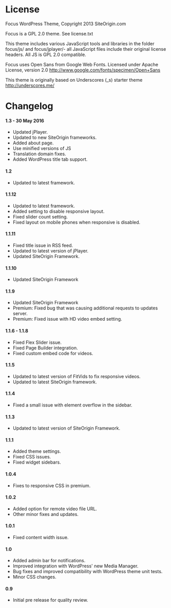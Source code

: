 License
=============

Focus WordPress Theme, Copyright 2013 SiteOrigin.com

Focus is a GPL 2.0 theme. See license.txt

This theme includes various JavaScript tools and libraries in the folder focus/js/ and focus/jplayer/- all JavaScript files include their original license headers. All JS is GPL 2.0 compatible.

Focus uses Open Sans from Google Web Fonts. Licensed under Apache License, version 2.0 http://www.google.com/fonts/specimen/Open+Sans

This theme is originally based on Underscores (_s) starter theme http://underscores.me/

Changelog
=============

#### 1.3 - 30 May 2016
* Updated jPlayer.
* Updated to new SiteOrigin frameworks.
* Added about page.
* Use minified versions of JS
* Translation domain fixes.
* Added WordPress title tab support.

#### 1.2
* Updated to latest framework.

#### 1.1.12
* Updated to latest framework.
* Added setting to disable responsive layout.
* Fixed slider count setting.
* Fixed layout on mobile phones when responsive is disabled.

#### 1.1.11
* Fixed title issue in RSS feed.
* Updated to latest version of jPlayer.
* Updated SiteOrigin Framework.

#### 1.1.10
* Updated SiteOrigin Framework

#### 1.1.9
* Updated SiteOrigin Framework
* Premium: Fixed bug that was causing additional requests to updates server.
* Premium: Fixed issue with HD video embed setting.

#### 1.1.6 - 1.1.8
* Fixed Flex Slider issue.
* Fixed Page Builder integration.
* Fixed custom embed code for videos.

#### 1.1.5
* Updated to latest version of FitVids to fix responsive videos.
* Updated to latest SiteOrigin framework.

#### 1.1.4
* Fixed a small issue with element overflow in the sidebar.

#### 1.1.3
* Updated to latest version of SiteOrigin Framework.

#### 1.1.1
* Added theme settings.
* Fixed CSS issues.
* Fixed widget sidebars.

#### 1.0.4
* Fixes to responsive CSS in premium.

#### 1.0.2
* Added option for remote video file URL.
* Other minor fixes and updates.

#### 1.0.1
* Fixed content width issue.

#### 1.0
* Added admin bar for notifications.
* Improved integration with WordPress' new Media Manager.
* Bug fixes and improved compatibility with WordPress theme unit tests.
* Minor CSS changes.

#### 0.9
* Initial pre release for quality review.